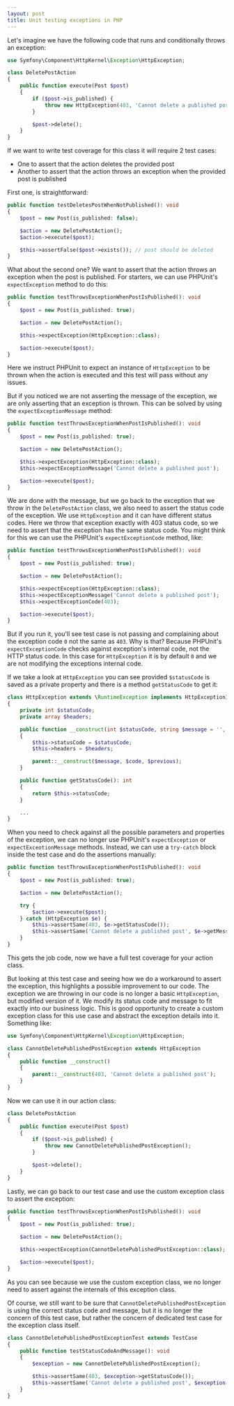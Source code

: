 ```yaml
---
layout: post
title: Unit testing exceptions in PHP
---
```


Let's imagine we have the following code that runs and conditionally throws an exception:

```php
use Symfony\Component\HttpKernel\Exception\HttpException;

class DeletePostAction
{
    public function execute(Post $post)
    {
        if ($post->is_published) {
            throw new HttpException(403, 'Cannot delete a published post');
        }

        $post->delete();
    }
}
```

If we want to write test coverage for this class it will require 2 test cases:

- One to assert that the action deletes the provided post
- Another to assert that the action throws an exception when the provided post is published

<!--more-->

First one, is straightforward:

```php
public function testDeletesPostWhenNotPublished(): void
{
    $post = new Post(is_published: false);

    $action = new DeletePostAction();
    $action->execute($post);

    $this->assertFalse($post->exists()); // post should be deleted
}
```

What about the second one? We want to assert that the action throws an exception when the post is published.
For starters, we can use PHPUnit's `expectException` method to do this:

```php
public function testThrowsExceptionWhenPostIsPublished(): void
{
    $post = new Post(is_published: true);

    $action = new DeletePostAction();

    $this->expectException(HttpException::class);

    $action->execute($post);
}
```

Here we instruct PHPUnit to expect an instance of `HttpException` to be thrown when the action is executed and this test will pass without any issues.

But if you noticed we are not asserting the message of the exception, we are only asserting that an exception is thrown.
This can be solved by using the `expectExceptionMessage` method:

```php
public function testThrowsExceptionWhenPostIsPublished(): void
{
    $post = new Post(is_published: true);

    $action = new DeletePostAction();

    $this->expectException(HttpException::class);
    $this->expectExceptionMessage('Cannot delete a published post');

    $action->execute($post);
}
```

We are done with the message, but we go back to the exception that we throw in the `DeletePostAction` class, we also need to assert the status code of the exception.
We use `HttpException` and it can have different status codes. Here we throw that exception exactly with 403 status code, so we need to assert that the exception has the same status code.
You might think for this we can use the PHPUnit's `expectExceptionCode` method, like:

```php
public function testThrowsExceptionWhenPostIsPublished(): void
{
    $post = new Post(is_published: true);

    $action = new DeletePostAction();

    $this->expectException(HttpException::class);
    $this->expectExceptionMessage('Cannot delete a published post');
    $this->expectExceptionCode(403);

    $action->execute($post);
}
```

But if you run it, you'll see test case is not passing and complaining about the exception code `0` not the same as `403`.
Why is that? Because PHPUnit's `expectExceptionCode` checks against exception's internal code, not the HTTP status code.
In this case for `HttpException` it is by default `0` and we are not modifying the exceptions internal code.

If we take a look at `HttpException` you can see provided `$statusCode` is saved as a private property and there is a method `getStatusCode` to get it:

```php
class HttpException extends \RuntimeException implements HttpExceptionInterface
{
    private int $statusCode;
    private array $headers;

    public function __construct(int $statusCode, string $message = '', ?\Throwable $previous = null, array $headers = [], int $code = 0)
    {
        $this->statusCode = $statusCode;
        $this->headers = $headers;

        parent::__construct($message, $code, $previous);
    }

    public function getStatusCode(): int
    {
        return $this->statusCode;
    }

    ...
}
```

When you need to check against all the possible parameters and properties of the exception, we can no longer use PHPUnit's `expectException` or `expectExceotionMessage` methods.
Instead, we can use a `try-catch` block inside the test case and do the assertions manually:

```php
public function testThrowsExceptionWhenPostIsPublished(): void
{
    $post = new Post(is_published: true);

    $action = new DeletePostAction();

    try {
        $action->execute($post);
    } catch (HttpException $e) {
        $this->assertSame(403, $e->getStatusCode());
        $this->assertSame('Cannot delete a published post', $e->getMessage());
    }
}
```

This gets the job code, now we have a full test coverage for your action class.

But looking at this test case and seeing how we do a workaround to assert the exception, this highlights a possible improvement to our code.
The exception we are throwing in our code is no longer a basic `HttpException`, but modified version of it.
We modify its status code and message to fit exactly into our business logic.
This is good opportunity to create a custom exception class for this use case and abstract the exception details into it. Something like:

```php
use Symfony\Component\HttpKernel\Exception\HttpException;

class CannotDeletePublishedPostException extends HttpException
{
    public function __construct()
    {
        parent::__construct(403, 'Cannot delete a published post');
    }
}
```

Now we can use it in our action class:

```php
class DeletePostAction
{
    public function execute(Post $post)
    {
        if ($post->is_published) {
            throw new CannotDeletePublishedPostException();
        }

        $post->delete();
    }
}
```

Lastly, we can go back to our test case and use the custom exception class to assert the exception:

```php
public function testThrowsExceptionWhenPostIsPublished(): void
{
    $post = new Post(is_published: true);

    $action = new DeletePostAction();

    $this->expectException(CannotDeletePublishedPostException::class);

    $action->execute($post);
}
```

As you can see because we use the custom exception class, we no longer need to assert against the internals of this exception class.

Of course, we still want to be sure that `CannotDeletePublishedPostException` is using the correct status code and message,
but it is no longer the concern of this test case, but rather the concern of dedicated test case for the exception class itself.

```php
class CannotDeletePublishedPostExceptionTest extends TestCase
{
    public function testStatusCodeAndMessage(): void
    {
        $exception = new CannotDeletePublishedPostException();

        $this->assertSame(403, $exception->getStatusCode());
        $this->assertSame('Cannot delete a published post', $exception->getMessage());
    }
}
```